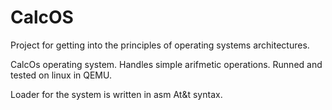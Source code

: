 # CalcOS
Project for getting into the principles of operating systems architectures.

CalcOs operating system. Handles simple arifmetic operations. Runned and tested on linux in QEMU.

Loader for the system is written in asm At&t syntax.
